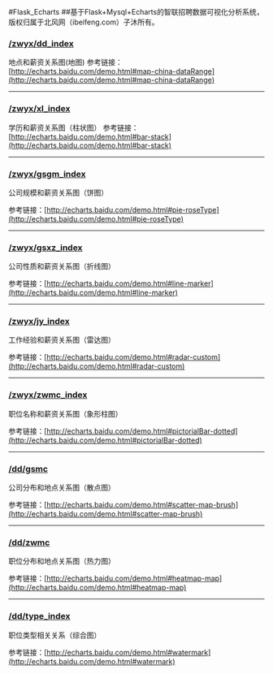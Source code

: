 #Flask_Echarts
##基于Flask+Mysql+Echarts的智联招聘数据可视化分析系统，版权归属于北风网（ibeifeng.com）子沐所有。
### [/zwyx/dd_index](http://123.207.11.209:5000/zwyx/dd_index)
地点和薪资关系图(地图)
参考链接：[http://echarts.baidu.com/demo.html#map-china-dataRange](http://echarts.baidu.com/demo.html#map-china-dataRange)
* * *
### [/zwyx/xl_index](http://123.207.11.209:5000/zwyx/xl_index)
学历和薪资关系图（柱状图）
参考链接：[http://echarts.baidu.com/demo.html#bar-stack](http://echarts.baidu.com/demo.html#bar-stack)
* * *
### [/zwyx/gsgm_index](http://123.207.11.209:5000/zwyx/gsgm_index)
公司规模和薪资关系图（饼图）

参考链接：[http://echarts.baidu.com/demo.html#pie-roseType](http://echarts.baidu.com/demo.html#pie-roseType)
* * *
### [/zwyx/gsxz_index](http://123.207.11.209:5000/zwyx/gsxz_index)
公司性质和薪资关系图（折线图）

参考链接：[http://echarts.baidu.com/demo.html#line-marker](http://echarts.baidu.com/demo.html#line-marker)
* * *
### [/zwyx/jy_index](http://123.207.11.209:5000/zwyx/jy_index)
工作经验和薪资关系图（雷达图）

参考链接：[http://echarts.baidu.com/demo.html#radar-custom](http://echarts.baidu.com/demo.html#radar-custom)
* * *
### [/zwyx/zwmc_index](http://123.207.11.209:5000/zwyx/zwmc_index)
职位名称和薪资关系图（象形柱图）

参考链接：[http://echarts.baidu.com/demo.html#pictorialBar-dotted](http://echarts.baidu.com/demo.html#pictorialBar-dotted)
* * *
### [/dd/gsmc](http://123.207.11.209:5000/dd/gsmc_index)
公司分布和地点关系图（散点图）

参考链接：[http://echarts.baidu.com/demo.html#scatter-map-brush](http://echarts.baidu.com/demo.html#scatter-map-brush)
* * *
### [/dd/zwmc](http://123.207.11.209:5000/dd/zwmc_index)
职位分布和地点关系图（热力图）

参考链接：[http://echarts.baidu.com/demo.html#heatmap-map](http://echarts.baidu.com/demo.html#heatmap-map)
* * *
### [/dd/type_index](http://123.207.11.209:5000/dd/type_index)
职位类型相关关系（综合图）

参考链接：[http://echarts.baidu.com/demo.html#watermark](http://echarts.baidu.com/demo.html#watermark)
